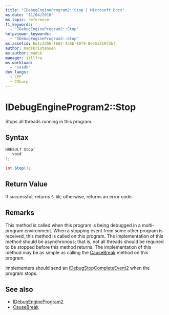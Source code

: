 ```yaml
---
title: "IDebugEngineProgram2::Stop | Microsoft Docs"
ms.date: "11/04/2016"
ms.topic: reference
f1_keywords:
  - "IDebugEngineProgram2::Stop"
helpviewer_keywords:
  - "IDebugEngineProgram2::Stop"
ms.assetid: 6e1c3d56-fb67-4a5b-80f9-8ee5131972bf
author: madskristensen
ms.author: madsk
manager: jillfra
ms.workload:
  - "vssdk"
dev_langs:
  - CPP
  - CSharp
---
```

# IDebugEngineProgram2::Stop
Stops all threads running in this program.

## Syntax

```cpp
HRESULT Stop( 
   void 
);
```

```csharp
int Stop();
```

## Return Value
 If successful, returns `S_OK`; otherwise, returns an error code.

## Remarks
 This method is called when this program is being debugged in a multi-program environment. When a stopping event from some other program is received, this method is called on this program. The implementation of this method should be asynchronous; that is, not all threads should be required to be stopped before this method returns. The implementation of this method may be as simple as calling the [CauseBreak](../../../extensibility/debugger/reference/idebugprogram2-causebreak.md) method on this program.

 Implementers should send an [IDebugStopCompleteEvent2](../../../extensibility/debugger/reference/idebugstopcompleteevent2.md) when the program stops.

## See also
- [IDebugEngineProgram2](../../../extensibility/debugger/reference/idebugengineprogram2.md)
- [CauseBreak](../../../extensibility/debugger/reference/idebugprogram2-causebreak.md)
